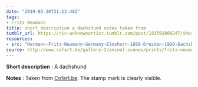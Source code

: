 ```yaml
---
date: "2019-03-20T21:13:48Z"
tags:
- Fritz Neumann
title: short description a dachshund notes taken from
tumblr_url: https://ric-unknownartist.tumblr.com/post/183591808247/short-description-a-dachshund-notes-taken-from
resources:
- src: "Hermann-Fritz-Neumann-Germany-Elmshorn-1858-Dresden-1920-Dachshund.jpg"
source: http://www.cofart.be/gallery-2/animal-scenes/prints/fritz-neumann-dachshund-2/
---
```


**Short description** : A dachshund

**Notes** : Taken from [Cofart.be](http://www.cofart.be/gallery-2/animal-scenes/prints/fritz-neumann-dachshund-2/). The stamp mark is clearly visible.
